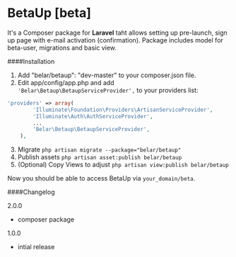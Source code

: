 BetaUp [beta]
=======

It's a Composer package for **Laravel** taht allows setting up pre-launch, sign up page with e-mail activation (confirmation). Package includes model for beta-user, migrations and basic view.

####Installation
1. Add "belar/betaup": "dev-master" to your composer.json file.
2. Edit app/config/app.php and add `'Belar\Betaup\BetaupServiceProvider',` to your providers list:
```php
'providers' => array(
		'Illuminate\Foundation\Providers\ArtisanServiceProvider',
		'Illuminate\Auth\AuthServiceProvider',
		...
		'Belar\Betaup\BetaupServiceProvider',
	),
```
3. Migrate `php artisan migrate --package="belar/betaup"`
4. Publish assets `php artisan asset:publish belar/betaup`
5. (Optional) Copy Views to adjust `php artisan view:publish belar/betaup`

Now you should be able to access BetaUp via `your_domain/beta`.

####Changelog

2.0.0  
- composer package

1.0.0  
- intial release 

